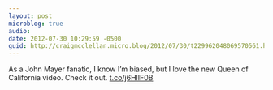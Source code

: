 ```yaml
---
layout: post
microblog: true
audio: 
date: 2012-07-30 10:29:59 -0500
guid: http://craigmcclellan.micro.blog/2012/07/30/t229962048069570561.html
---
```

As a John Mayer fanatic, I know I’m biased, but I love the new Queen of California video. Check it out. [t.co/j6HlIF0B](http://t.co/j6HlIF0B)
